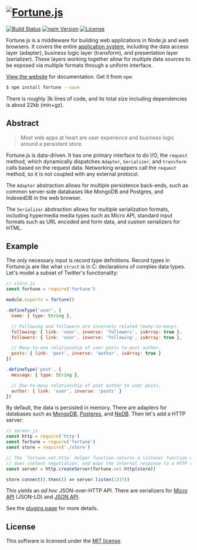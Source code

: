 # [![Fortune.js](https://fortunejs.github.io/fortune/assets/fortune_logo.svg)](http://fortunejs.com)

[![Build Status](https://img.shields.io/travis/fortunejs/fortune/master.svg?style=flat-square)](https://travis-ci.org/fortunejs/fortune)
[![npm Version](https://img.shields.io/npm/v/fortune.svg?style=flat-square)](https://www.npmjs.com/package/fortune)
[![License](https://img.shields.io/npm/l/fortune.svg?style=flat-square)](https://raw.githubusercontent.com/fortunejs/fortune/master/LICENSE)

Fortune.js is a middleware for building web applications in Node.js and web browsers. It covers the entire [application system](http://systems-analysis.net/architecture/introduction.html), including the data access layer (adapter), business logic layer (transform), and presentation layer (serializer). These layers working together allow for multiple data sources to be exposed via multiple formats through a uniform interface.

[View the website](http://fortunejs.com) for documentation. Get it from `npm`:

```sh
$ npm install fortune --save
```

There is roughly 3k lines of code, and its total size including dependencies is about 22kb (min+gz).


## Abstract

>Most web apps at heart are user experience and business logic around a persistent store.

Fortune.js is data-driven. It has one primary interface to do I/O, the `request` method, which dynamically dispatches `Adapter`, `Serializer`, and `transform` calls based on the request data. Networking wrappers call the `request` method, so it is not coupled with any external protocol.

The `Adapter` abstraction allows for multiple persistence back-ends, such as common server-side databases like MongoDB and Postgres, and IndexedDB in the web browser.

The `Serializer` abstraction allows for multiple serialization formats, including hypermedia media types such as Micro API, standard input formats such as URL encoded and form data, and custom serializers for HTML.


## Example

The only necessary input is record type definitions. Record types in Fortune.js are like what `struct` is in C: declarations of complex data types. Let's model a subset of Twitter's functionality:

```js
// store.js
const fortune = require('fortune')

module.exports = fortune()

.defineType('user', {
  name: { type: String },

  // Following and followers are inversely related (many-to-many).
  following: { link: 'user', inverse: 'followers', isArray: true },
  followers: { link: 'user', inverse: 'following', isArray: true },

  // Many-to-one relationship of user posts to post author.
  posts: { link: 'post', inverse: 'author', isArray: true }
})

.defineType('post', {
  message: { type: String },

  // One-to-many relationship of post author to user posts.
  author: { link: 'user', inverse: 'posts' }
})
```

By default, the data is persisted in memory. There are adapters for databases such as [MongoDB](https://github.com/fortunejs/fortune-mongodb), [Postgres](https://github.com/fortunejs/fortune-postgres), and [NeDB](https://github.com/fortunejs/fortune-nedb). Then let's add a HTTP server:

```js
// server.js
const http = require('http')
const fortune = require('fortune')
const store = require('./store')

// The `fortune.net.http` helper function returns a listener function which
// does content negotiation, and maps the internal response to a HTTP response.
const server = http.createServer(fortune.net.http(store))

store.connect().then(() => server.listen(1337))
```

This yields an *ad hoc* JSON-over-HTTP API. There are serializers for [Micro API](https://github.com/fortunejs/fortune-micro-api) (JSON-LD) and [JSON API](https://github.com/fortunejs/fortune-json-api).

See the [plugins page](http://fortunejs.com/plugins/) for more details.


## License

This software is licensed under the [MIT license](https://raw.githubusercontent.com/fortunejs/fortune/master/LICENSE).
